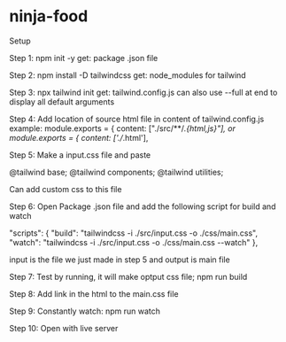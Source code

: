 # ninja-food

Setup

Step 1: 
npm init -y 
get: package .json file

Step 2:
npm install -D tailwindcss
get: node_modules for tailwind

Step 3:
npx tailwind init
get: tailwind.config.js
can also use --full at end to display all default arguments

Step 4: Add location of source html file in content of tailwind.config.js
example:
module.exports = {
  content: ["./src/**/*.{html,js}"],
 or 
module.exports = {
 content: ['./*.html'],
 
 Step 5: Make a input.css file and paste

@tailwind base;
@tailwind components;
@tailwind utilities;

Can add custom css to this file

Step 6: Open Package .json file and add the following script for build and watch

  "scripts": {
    "build": "tailwindcss -i ./src/input.css -o ./css/main.css",
    "watch": "tailwindcss -i ./src/input.css -o ./css/main.css --watch"
  },
  
input is the file we just made in step 5 and output is main file

Step 7: Test by running, it will make optput css file;
npm run build

Step 8: Add link in the html to the main.css file
<link rel="stylesheet" href="main.css">

Step 9: Constantly watch:
npm run watch

Step 10: Open with live server


  
